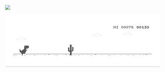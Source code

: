  ![](https://komarev.com/ghpvc/?username=doanminhquang)

<p align="center">
    <img 
        src="dino.gif"
        alt="Dino">
    </img>
<p>
